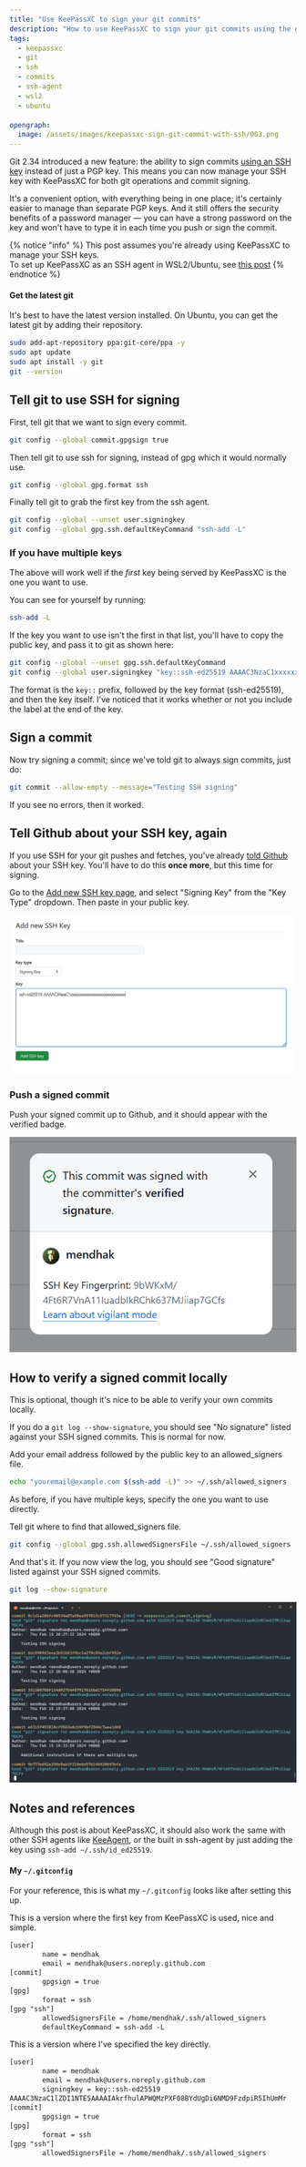```yaml
---
title: "Use KeePassXC to sign your git commits"
description: "How to use KeePassXC to sign your git commits using the git ssh feature"
tags:
  - keepassxc
  - git
  - ssh
  - commits
  - ssh-agent
  - wsl2
  - ubuntu
  
opengraph:
  image: /assets/images/keepassxc-sign-git-commit-with-ssh/003.png
---
```


Git 2.34 introduced a new feature: the ability to sign commits [using an SSH key](https://github.blog/2021-11-15-highlights-from-git-2-34/#tidbits) instead of just a PGP key. This means you can now manage your SSH key with KeePassXC for both git operations and commit signing. 

It's a convenient option, with everything being in one place; it's certainly easier to manage than separate PGP keys. And it still offers the security benefits of a password manager — you can have a strong password on the key and won't have to type it in each time you push or sign the commit.  



{% notice "info" %}
This post assumes you're already using KeePassXC to manage your SSH keys.   
To set up KeePassXC as an SSH agent in WSL2/Ubuntu, see [this post](/wsl2-keepassxc-ssh/)
{% endnotice %}

#### Get the latest git

It's best to have the latest version installed. On Ubuntu, you can get the latest git by adding their repository. 

```bash
sudo add-apt-repository ppa:git-core/ppa -y
sudo apt update 
sudo apt install -y git
git --version
```



## Tell git to use SSH for signing

First, tell git that we want to sign every commit. 

```bash
git config --global commit.gpgsign true
```

Then tell git to use ssh for signing, instead of gpg which it would normally use.

```bash
git config --global gpg.format ssh
```

Finally tell git to grab the first key from the ssh agent. 

```bash
git config --global --unset user.signingkey
git config --global gpg.ssh.defaultKeyCommand "ssh-add -L"
```

### If you have multiple keys

The above will work well if the *first* key being served by KeePassXC is the one you want to use. 

You can see for yourself by running:

```bash
ssh-add -L
```

If the key you want to use isn't the first in that list, you'll have to copy the public key, and pass it to git as shown here:

```bash
git config --global --unset gpg.ssh.defaultKeyCommand
git config --global user.signingkey "key::ssh-ed25519 AAAAC3NzaC1xxxxxxxxxxxxxxxxxxxxxxxxxxxxx"
```

The format is the `key::` prefix, followed by the key format (ssh-ed25519), and then the key itself. I've noticed that it works whether or not you include the label at the end of the key. 

## Sign a commit

Now try signing a commit; since we've told git to always sign commits, just do:

```bash
git commit --allow-empty --message="Testing SSH signing"
```

If you see no errors, then it worked. 


## Tell Github about your SSH key, again

If you use SSH for your git pushes and fetches, you've already [told Github](https://docs.github.com/en/authentication/connecting-to-github-with-ssh/adding-a-new-ssh-key-to-your-github-account) about your SSH key.  You'll have to do this **once more**, but this time for signing. 

Go to the [Add new SSH key page](https://github.com/settings/ssh/new), and select "Signing Key" from the "Key Type" dropdown.  Then paste in your public key. 

![SSH key specifically for signing](/assets/images/keepassxc-sign-git-commit-with-ssh/004.png)

### Push a signed commit

Push your signed commit up to Github, and it should appear with the verified badge. 

![Verified badge](/assets/images/keepassxc-sign-git-commit-with-ssh/003.png)


## How to verify a signed commit locally

This is optional, though it's nice to be able to verify your own commits locally. 

If you do a `git log --show-signature`, you should see "No signature" listed against your SSH signed commits. This is normal for now. 

Add your email address followed by the public key to an allowed_signers file. 

```bash
echo "youremail@example.com $(ssh-add -L)" >> ~/.ssh/allowed_signers
```

As before, if you have multiple keys, specify the one you want to use directly. 

Tell git where to find that allowed_signers file. 

```bash
git config --global gpg.ssh.allowedSignersFile ~/.ssh/allowed_signers
```

And that's it. If you now view the log, you should see "Good signature" listed against your SSH signed commits. 

```bash
git log --show-signature
```

![Good signature](/assets/images/keepassxc-sign-git-commit-with-ssh/005.png)


## Notes and references

Although this post is about KeePassXC, it should also work the same with other SSH agents like [KeeAgent](https://code.mendhak.com/keepass-and-keeagent-setup/), or the built in ssh-agent by just adding the key using `ssh-add ~/.ssh/id_ed25519`. 

#### My `~/.gitconfig`

For your reference, this is what my `~/.gitconfig` looks like after setting this up. 

This is a version where the first key from KeePassXC is used, nice and simple. 

```
[user]
        name = mendhak
        email = mendhak@users.noreply.github.com
[commit]
        gpgsign = true
[gpg]
        format = ssh
[gpg "ssh"]
        allowedSignersFile = /home/mendhak/.ssh/allowed_signers
        defaultKeyCommand = ssh-add -L
```

This is a version where I've specified the key directly.

```
[user]
        name = mendhak
        email = mendhak@users.noreply.github.com
        signingkey = key::ssh-ed25519 AAAAC3NzaC1lZDI1NTE5AAAAIAkrfhulAPWQMzPXF08BYdUgDi6NMD9FzdpiR5IhUmMr
[commit]
        gpgsign = true
[gpg]
        format = ssh
[gpg "ssh"]
        allowedSignersFile = /home/mendhak/.ssh/allowed_signers
```

